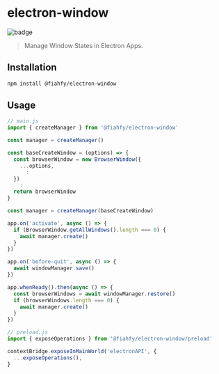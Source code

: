# electron-window

![badge](https://github.com/fiahfy/electron-window/workflows/Node.js%20Package/badge.svg)

> Manage Window States in Electron Apps.

## Installation

```bash
npm install @fiahfy/electron-window
```

## Usage

```js
// main.js
import { createManager } from '@fiahfy/electron-window'

const manager = createManager()

const baseCreateWindow = (options) => {
  const browserWindow = new BrowserWindow({
    ...options,
      :
  })
    :
  return browserWindow
}

const manager = createManager(baseCreateWindow)

app.on('activate', async () => {
  if (BrowserWindow.getAllWindows().length === 0) {
    await manager.create()
  }
})

app.on('before-quit', async () => {
  await windowManager.save()
})

app.whenReady().then(async () => {
  const browserWindows = await windowManager.restore()
  if (browserWindows.length === 0) {
    await manager.create()
  }
})
```

```js
// preload.js
import { exposeOperations } from '@fiahfy/electron-window/preload'

contextBridge.exposeInMainWorld('electronAPI', {
  ...exposeOperations(),
}
```
